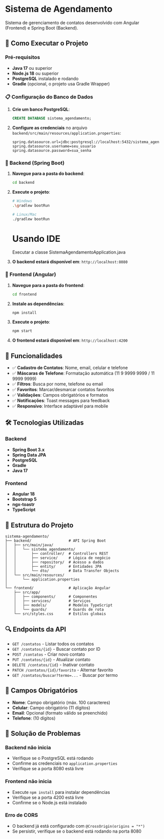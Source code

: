 # Sistema de Agendamento

Sistema de gerenciamento de contatos desenvolvido com Angular (Frontend) e Spring Boot (Backend).

## 🚀 Como Executar o Projeto

### Pré-requisitos
- **Java 17** ou superior
- **Node.js 18** ou superior
- **PostgreSQL** instalado e rodando
- **Gradle** (opcional, o projeto usa Gradle Wrapper)

### 📋 Configuração do Banco de Dados

1. **Crie um banco PostgreSQL**:
   ```sql
   CREATE DATABASE sistema_agendamento;
   ```

2. **Configure as credenciais** no arquivo `backend/src/main/resources/application.properties`:
   ```properties
   spring.datasource.url=jdbc:postgresql://localhost:5432/sistema_agendamento
   spring.datasource.username=seu_usuario
   spring.datasource.password=sua_senha
   ```

### 🔧 Backend (Spring Boot)

1. **Navegue para a pasta do backend**:
   ```bash
   cd backend
   ```

2. **Execute o projeto**:
   ```bash
   # Windows
   .\gradlew bootRun

   # Linux/Mac
   ./gradlew bootRun
   ```
   # Usando IDE
   Executar a classe SistemaAgendamentoApplication.java

4. **O backend estará disponível em**: `http://localhost:8080`

### 🎨 Frontend (Angular)

1. **Navegue para a pasta do frontend**:
   ```bash
   cd frontend
   ```

2. **Instale as dependências**:
   ```bash
   npm install
   ```

3. **Execute o projeto**:
   ```bash
   npm start
   ```

4. **O frontend estará disponível em**: `http://localhost:4200`

## 📱 Funcionalidades

- ✅ **Cadastro de Contatos**: Nome, email, celular e telefone
- ✅ **Máscaras de Telefone**: Formatação automática (11 9 9999 9999 / 11 9999 9999)
- ✅ **Filtros**: Busca por nome, telefone ou email
- ✅ **Favoritos**: Marcar/desmarcar contatos favoritos
- ✅ **Validações**: Campos obrigatórios e formatos
- ✅ **Notificações**: Toast messages para feedback
- ✅ **Responsivo**: Interface adaptável para mobile

## 🛠️ Tecnologias Utilizadas

### Backend
- **Spring Boot 3.x**
- **Spring Data JPA**
- **PostgreSQL**
- **Gradle**
- **Java 17**

### Frontend
- **Angular 18**
- **Bootstrap 5**
- **ngx-toastr**
- **TypeScript**

## 📁 Estrutura do Projeto

```
sistema-agendamento/
├── backend/                 # API Spring Boot
│   ├── src/main/java/
│   │   └── sistema_agendamento/
│   │       ├── controller/  # Controllers REST
│   │       ├── service/     # Lógica de negócio
│   │       ├── repository/  # Acesso a dados
│   │       ├── entity/      # Entidades JPA
│   │       └── dto/         # Data Transfer Objects
│   └── src/main/resources/
│       └── application.properties
│
└── frontend/                # Aplicação Angular
    ├── src/app/
    │   ├── components/      # Componentes
    │   ├── services/        # Serviços
    │   ├── models/          # Modelos TypeScript
    │   └── guards/          # Guards de rota
    └── src/styles.css       # Estilos globais
```

## 🔍 Endpoints da API

- `GET /contatos` - Listar todos os contatos
- `GET /contatos/{id}` - Buscar contato por ID
- `POST /contatos` - Criar novo contato
- `PUT /contatos/{id}` - Atualizar contato
- `DELETE /contatos/{id}` - Inativar contato
- `PATCH /contatos/{id}/favorito` - Alternar favorito
- `GET /contatos/buscar?termo=...` - Buscar por termo

## 🎯 Campos Obrigatórios

- **Nome**: Campo obrigatório (máx. 100 caracteres)
- **Celular**: Campo obrigatório (11 dígitos)
- **Email**: Opcional (formato válido se preenchido)
- **Telefone**: (10 dígitos)

## 🚨 Solução de Problemas

### Backend não inicia
- Verifique se o PostgreSQL está rodando
- Confirme as credenciais no `application.properties`
- Verifique se a porta 8080 está livre

### Frontend não inicia
- Execute `npm install` para instalar dependências
- Verifique se a porta 4200 está livre
- Confirme se o Node.js está instalado

### Erro de CORS
- O backend já está configurado com `@CrossOrigin(origins = "*")`
- Se persistir, verifique se o backend está rodando na porta 8080
